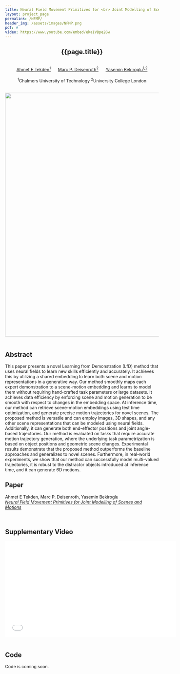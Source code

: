 ```yaml
---
title: Neural Field Movement Primitives for <br> Joint Modelling of Scenes and Motions
layout: project_page
permalink: /NFMP/
header_img: /assets/images/NFMP.png
pdf: #
video: https://www.youtube.com/embed/ekaIVBpe2Gw
---
```


<div id="primarycontent">
<center>
<h2>{{page.title}}</h2>   
<br> 
	<a href="/">Ahmet E Tekden<sup>1</sup></a> &nbsp;&nbsp;&nbsp;&nbsp;
	<a href="https://www.deisenroth.cc/">Marc P. Deisenroth<sup>2</sup></a> &nbsp;&nbsp;&nbsp;&nbsp;
	<a href="https://yaseminb.github.io/">Yasemin Bekiroglu<sup>1,2</sup></a><br><br>
	<sup>1</sup>Chalmers University of Technology
	<sup>2</sup>University College London
</center>
<br>

<img width="800" style="margin: 0px " id="header_img" src="{{page.header_img}}"/><br>
<br>
<h2>Abstract</h2>
<p>
This paper presents a novel Learning from Demonstration (LfD) method that uses neural fields to learn 
new skills efficiently and accurately. It achieves this by utilizing a shared embedding to learn both 
scene and motion representations in a generative way. Our method smoothly maps each expert demonstration 
to a scene-motion embedding and learns to model them without requiring hand-crafted task parameters or 
large datasets. It achieves data efficiency by enforcing scene and motion generation to be smooth with 
respect to changes in the embedding space. At inference time, our method can retrieve scene-motion 
embeddings using test time optimization, and generate precise motion trajectories for novel scenes. 
The proposed method is versatile and can employ images, 3D shapes, and any other scene representations 
that can be modeled using neural fields. Additionally, it can generate both end-effector positions and 
joint angle-based trajectories. Our method is evaluated on tasks that require accurate motion trajectory 
generation, where the underlying task parametrization is based on object positions and geometric scene changes. 
Experimental results demonstrate that the proposed method outperforms the baseline approaches and generalizes 
to novel scenes. Furthermore, in real-world experiments, we show that our method can successfully model 
multi-valued trajectories, it is robust to the distractor objects introduced at inference time, and it 
can generate 6D motions.
</p>

<h2>Paper</h2>
<p>Ahmet E Tekden, Marc P. Deisenroth, Yasemin Bekiroglu<br/>
<a href="{{page.pdf}}"><em>Neural Field Movement Primitives for Joint Modelling of Scenes and Motions</em></a></p>

<br/>

<h2>Supplementary Video</h2>

<div class="video">
    <iframe width="560" height="315" src="{{page.video}}" frameborder="0" allow="accelerometer; autoplay; encrypted-media; gyroscope; picture-in-picture" allowfullscreen></iframe>
</div>
<br/>

<h2>Code</h2>

<p>Code is coming soon.</p>

<br/>
